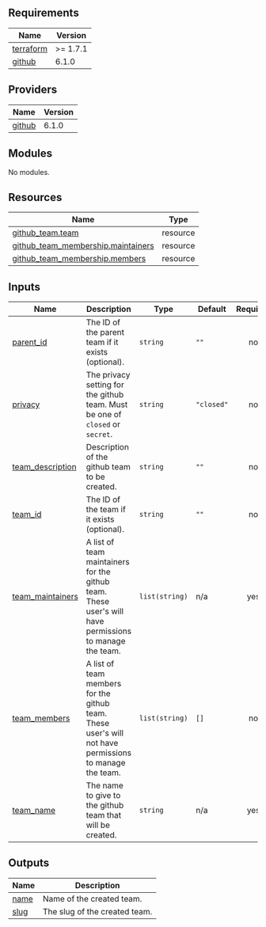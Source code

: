 ## Requirements

| Name | Version |
|------|---------|
| <a name="requirement_terraform"></a> [terraform](#requirement\_terraform) | >= 1.7.1 |
| <a name="requirement_github"></a> [github](#requirement\_github) | 6.1.0 |

## Providers

| Name | Version |
|------|---------|
| <a name="provider_github"></a> [github](#provider\_github) | 6.1.0 |

## Modules

No modules.

## Resources

| Name | Type |
|------|------|
| [github_team.team](https://registry.terraform.io/providers/integrations/github/6.1.0/docs/resources/team) | resource |
| [github_team_membership.maintainers](https://registry.terraform.io/providers/integrations/github/6.1.0/docs/resources/team_membership) | resource |
| [github_team_membership.members](https://registry.terraform.io/providers/integrations/github/6.1.0/docs/resources/team_membership) | resource |

## Inputs

| Name | Description | Type | Default | Required |
|------|-------------|------|---------|:--------:|
| <a name="input_parent_id"></a> [parent\_id](#input\_parent\_id) | The ID of the parent team if it exists (optional). | `string` | `""` | no |
| <a name="input_privacy"></a> [privacy](#input\_privacy) | The privacy setting for the github team. Must be one of `closed` or `secret`. | `string` | `"closed"` | no |
| <a name="input_team_description"></a> [team\_description](#input\_team\_description) | Description of the github team to be created. | `string` | `""` | no |
| <a name="input_team_id"></a> [team\_id](#input\_team\_id) | The ID of the team if it exists (optional). | `string` | `""` | no |
| <a name="input_team_maintainers"></a> [team\_maintainers](#input\_team\_maintainers) | A list of team maintainers for the github team. These user's will have permissions to manage the team. | `list(string)` | n/a | yes |
| <a name="input_team_members"></a> [team\_members](#input\_team\_members) | A list of team members for the github team. These user's will not have permissions to manage the team. | `list(string)` | `[]` | no |
| <a name="input_team_name"></a> [team\_name](#input\_team\_name) | The name to give to the github team that will be created. | `string` | n/a | yes |

## Outputs

| Name | Description |
|------|-------------|
| <a name="output_name"></a> [name](#output\_name) | Name of the created team. |
| <a name="output_slug"></a> [slug](#output\_slug) | The slug of the created team. |